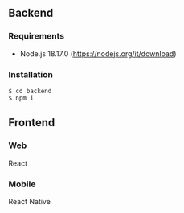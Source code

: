 ## Backend

### Requirements
- Node.js 18.17.0 (https://nodejs.org/it/download)

### Installation
```
$ cd backend
$ npm i
```

## Frontend

### Web
React

### Mobile
React Native
